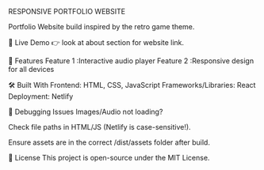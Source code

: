 RESPONSIVE PORTFOLIO WEBSITE


Portfolio Website build inspired by the retro game theme. 

🔗 Live Demo
👉 look at about section for website link.

🚀 Features
Feature 1 :Interactive audio player
Feature 2 :Responsive design for all devices

🛠️ Built With
Frontend: HTML, CSS, JavaScript
Frameworks/Libraries: React
Deployment: Netlify


🔧 Debugging Issues
Images/Audio not loading?

Check file paths in HTML/JS (Netlify is case-sensitive!).

Ensure assets are in the correct /dist/assets folder after build.

📜 License
This project is open-source under the MIT License.
